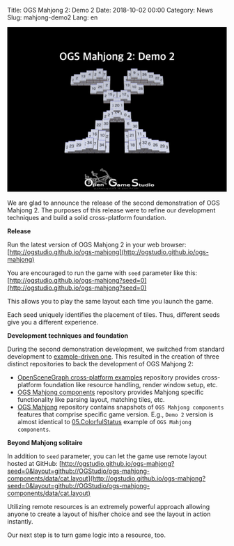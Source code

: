 Title: OGS Mahjong 2: Demo 2
Date: 2018-10-02 00:00
Category: News
Slug: mahjong-demo2
Lang: en

![Start of a Mahjong party][screenshot]

We are glad to announce the release of the second demonstration of OGS Mahjong 2.  The purposes of this release were to refine our development techniques and build a solid cross-platform foundation.

**Release**

Run the latest version of OGS Mahjong 2 in your web browser: [http://ogstudio.github.io/ogs-mahjong](http://ogstudio.github.io/ogs-mahjong)

You are encouraged to run the game with `seed` parameter like this: [http://ogstudio.github.io/ogs-mahjong?seed=0](http://ogstudio.github.io/ogs-mahjong?seed=0)

This allows you to play the same layout each time you launch the game.

Each seed uniquely identifies the placement of tiles. Thus, different seeds give you a different experience.

**Development techniques and foundation**

During the second demonstration development, we switched from standard development to [example-driven one][article-2018-june]. This resulted in the creation of three distinct repositories to back the development of OGS Mahjong 2:

* [OpenSceneGraph cross-platform examples][osgcpe] repository provides cross-platform foundation like resource handling, render window setup, etc.
* [OGS Mahjong components][omc] repository provides Mahjong specific functionality like parsing layout, matching tiles, etc.
* [OGS Mahjong][ogs-mahjong] repository contains snapshots of `OGS Mahjong components` features that comprise specific game version. E.g., `Demo 2` version is almost identical to [05.ColorfulStatus][omc-05] example of `OGS Mahjong components`.

**Beyond Mahjong solitaire**

In addition to `seed` parameter, you can let the game use remote layout hosted at GitHub: [http://ogstudio.github.io/ogs-mahjong?seed=0&layout=github://OGStudio/ogs-mahjong-components/data/cat.layout](http://ogstudio.github.io/ogs-mahjong?seed=0&layout=github://OGStudio/ogs-mahjong-components/data/cat.layout)

Utilizing remote resources is an extremely powerful approach allowing anyone to create a layout of his/her choice and see the layout in action instantly.

Our next step is to turn game logic into a resource, too.

[screenshot]: ../../images/2018-10-02-mahjong-demo2.png

[article-2018-june]: example-driven-development.html
[osgcpe]: https://github.com/OGStudio/openscenegraph-cross-platform-examples
[omc]: https://github.com/OGStudio/ogs-mahjong-components
[ogs-mahjong]: https://bitbucket.org/ogstudio-games/ogs-mahjong
[omc-05]: https://github.com/OGStudio/ogs-mahjong-components/tree/master/05.ColorfulStatus
